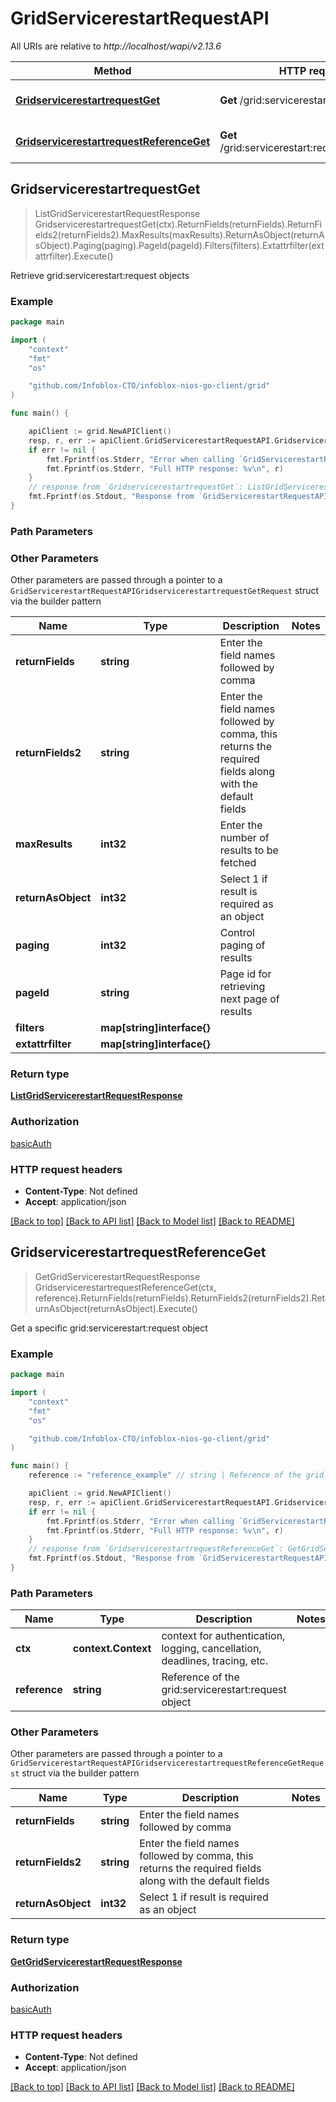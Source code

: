 # GridServicerestartRequestAPI

All URIs are relative to *http://localhost/wapi/v2.13.6*

Method | HTTP request | Description
------------- | ------------- | -------------
[**GridservicerestartrequestGet**](GridServicerestartRequestAPI.md#GridservicerestartrequestGet) | **Get** /grid:servicerestart:request | Retrieve grid:servicerestart:request objects
[**GridservicerestartrequestReferenceGet**](GridServicerestartRequestAPI.md#GridservicerestartrequestReferenceGet) | **Get** /grid:servicerestart:request/{reference} | Get a specific grid:servicerestart:request object



## GridservicerestartrequestGet

> ListGridServicerestartRequestResponse GridservicerestartrequestGet(ctx).ReturnFields(returnFields).ReturnFields2(returnFields2).MaxResults(maxResults).ReturnAsObject(returnAsObject).Paging(paging).PageId(pageId).Filters(filters).Extattrfilter(extattrfilter).Execute()

Retrieve grid:servicerestart:request objects



### Example

```go
package main

import (
	"context"
	"fmt"
	"os"

	"github.com/Infoblox-CTO/infoblox-nios-go-client/grid"
)

func main() {

	apiClient := grid.NewAPIClient()
	resp, r, err := apiClient.GridServicerestartRequestAPI.GridservicerestartrequestGet(context.Background()).Execute()
	if err != nil {
		fmt.Fprintf(os.Stderr, "Error when calling `GridServicerestartRequestAPI.GridservicerestartrequestGet``: %v\n", err)
		fmt.Fprintf(os.Stderr, "Full HTTP response: %v\n", r)
	}
	// response from `GridservicerestartrequestGet`: ListGridServicerestartRequestResponse
	fmt.Fprintf(os.Stdout, "Response from `GridServicerestartRequestAPI.GridservicerestartrequestGet`: %v\n", resp)
}
```

### Path Parameters



### Other Parameters

Other parameters are passed through a pointer to a `GridServicerestartRequestAPIGridservicerestartrequestGetRequest` struct via the builder pattern


Name | Type | Description  | Notes
------------- | ------------- | ------------- | -------------
**returnFields** | **string** | Enter the field names followed by comma | 
**returnFields2** | **string** | Enter the field names followed by comma, this returns the required fields along with the default fields | 
**maxResults** | **int32** | Enter the number of results to be fetched | 
**returnAsObject** | **int32** | Select 1 if result is required as an object | 
**paging** | **int32** | Control paging of results | 
**pageId** | **string** | Page id for retrieving next page of results | 
**filters** | **map[string]interface{}** |  | 
**extattrfilter** | **map[string]interface{}** |  | 

### Return type

[**ListGridServicerestartRequestResponse**](ListGridServicerestartRequestResponse.md)

### Authorization

[basicAuth](../README.md#basicAuth)

### HTTP request headers

- **Content-Type**: Not defined
- **Accept**: application/json

[[Back to top]](#) [[Back to API list]](../README.md#documentation-for-api-endpoints)
[[Back to Model list]](../README.md#documentation-for-models)
[[Back to README]](../README.md)


## GridservicerestartrequestReferenceGet

> GetGridServicerestartRequestResponse GridservicerestartrequestReferenceGet(ctx, reference).ReturnFields(returnFields).ReturnFields2(returnFields2).ReturnAsObject(returnAsObject).Execute()

Get a specific grid:servicerestart:request object



### Example

```go
package main

import (
	"context"
	"fmt"
	"os"

	"github.com/Infoblox-CTO/infoblox-nios-go-client/grid"
)

func main() {
	reference := "reference_example" // string | Reference of the grid:servicerestart:request object

	apiClient := grid.NewAPIClient()
	resp, r, err := apiClient.GridServicerestartRequestAPI.GridservicerestartrequestReferenceGet(context.Background(), reference).Execute()
	if err != nil {
		fmt.Fprintf(os.Stderr, "Error when calling `GridServicerestartRequestAPI.GridservicerestartrequestReferenceGet``: %v\n", err)
		fmt.Fprintf(os.Stderr, "Full HTTP response: %v\n", r)
	}
	// response from `GridservicerestartrequestReferenceGet`: GetGridServicerestartRequestResponse
	fmt.Fprintf(os.Stdout, "Response from `GridServicerestartRequestAPI.GridservicerestartrequestReferenceGet`: %v\n", resp)
}
```

### Path Parameters


Name | Type | Description  | Notes
------------- | ------------- | ------------- | -------------
**ctx** | **context.Context** | context for authentication, logging, cancellation, deadlines, tracing, etc.
**reference** | **string** | Reference of the grid:servicerestart:request object | 

### Other Parameters

Other parameters are passed through a pointer to a `GridServicerestartRequestAPIGridservicerestartrequestReferenceGetRequest` struct via the builder pattern


Name | Type | Description  | Notes
------------- | ------------- | ------------- | -------------
**returnFields** | **string** | Enter the field names followed by comma | 
**returnFields2** | **string** | Enter the field names followed by comma, this returns the required fields along with the default fields | 
**returnAsObject** | **int32** | Select 1 if result is required as an object | 

### Return type

[**GetGridServicerestartRequestResponse**](GetGridServicerestartRequestResponse.md)

### Authorization

[basicAuth](../README.md#basicAuth)

### HTTP request headers

- **Content-Type**: Not defined
- **Accept**: application/json

[[Back to top]](#) [[Back to API list]](../README.md#documentation-for-api-endpoints)
[[Back to Model list]](../README.md#documentation-for-models)
[[Back to README]](../README.md)

